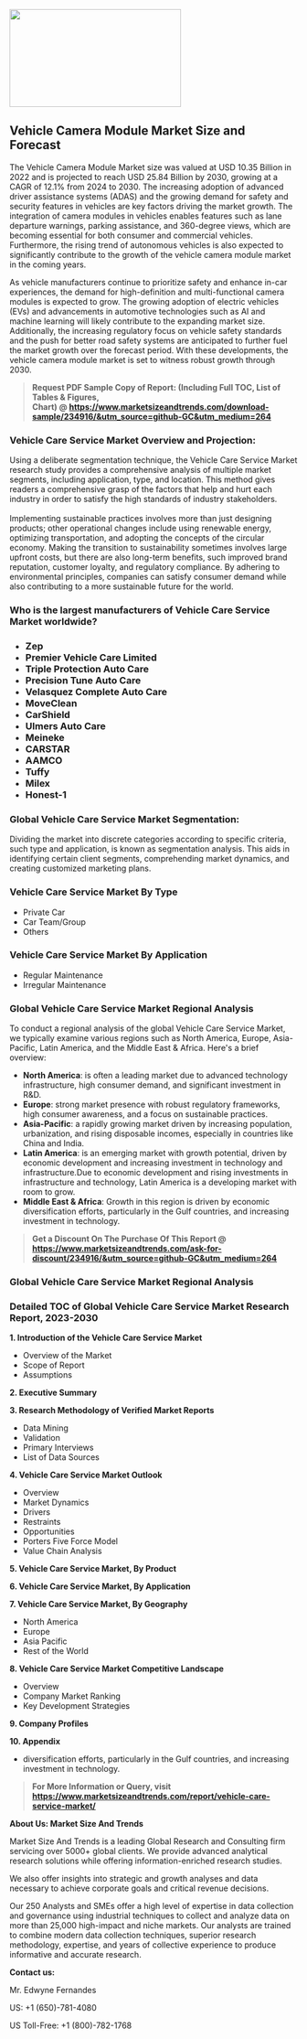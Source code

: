 <p><img class="alignnone size-medium wp-image-20088" src="https://ffe5etoiles.com/wp-content/uploads/2024/12/MST1-300x171.png" alt="" width="300" height="171" /></p><h2>Vehicle Camera Module Market Size and Forecast</h2><p>The Vehicle Camera Module Market size was valued at USD 10.35 Billion in 2022 and is projected to reach USD 25.84 Billion by 2030, growing at a CAGR of 12.1% from 2024 to 2030. The increasing adoption of advanced driver assistance systems (ADAS) and the growing demand for safety and security features in vehicles are key factors driving the market growth. The integration of camera modules in vehicles enables features such as lane departure warnings, parking assistance, and 360-degree views, which are becoming essential for both consumer and commercial vehicles. Furthermore, the rising trend of autonomous vehicles is also expected to significantly contribute to the growth of the vehicle camera module market in the coming years.</p><p>As vehicle manufacturers continue to prioritize safety and enhance in-car experiences, the demand for high-definition and multi-functional camera modules is expected to grow. The growing adoption of electric vehicles (EVs) and advancements in automotive technologies such as AI and machine learning will likely contribute to the expanding market size. Additionally, the increasing regulatory focus on vehicle safety standards and the push for better road safety systems are anticipated to further fuel the market growth over the forecast period. With these developments, the vehicle camera module market is set to witness robust growth through 2030.</p></p><blockquote id="" class=""><strong>Request PDF Sample Copy of Report: (Including Full TOC, List of Tables &amp; Figures, Chart)&nbsp;@&nbsp;<strong><a href="https://www.marketsizeandtrends.com/download-sample/234916/&utm_source=github-GC&utm_medium=264" target="_blank">https://www.marketsizeandtrends.com/download-sample/234916/&utm_source=github-GC&utm_medium=264</a></strong></strong></blockquote><h3 id="" class="">Vehicle Care Service Market&nbsp;Overview and Projection:</h3><p id="" class="">Using a deliberate segmentation technique, the Vehicle Care Service Market research study provides a comprehensive analysis of multiple market segments, including application, type, and location. This method gives readers a comprehensive grasp of the factors that help and hurt each industry in order to satisfy the high standards of industry stakeholders. <br /> <br />Implementing sustainable practices involves more than just designing products; other operational changes include using renewable energy, optimizing transportation, and adopting the concepts of the circular economy. Making the transition to sustainability sometimes involves large upfront costs, but there are also long-term benefits, such improved brand reputation, customer loyalty, and regulatory compliance. By adhering to environmental principles, companies can satisfy consumer demand while also contributing to a more sustainable future for the world.</p><h3 id="" class="">Who is the largest manufacturers of&nbsp;Vehicle Care Service Market worldwide?</h3><h3 class=""><p><ul><li>Zep </li><li> Premier Vehicle Care Limited </li><li> Triple Protection Auto Care </li><li> Precision Tune Auto Care </li><li> Velasquez Complete Auto Care </li><li> MoveClean </li><li> CarShield </li><li> Ulmers Auto Care </li><li> Meineke </li><li> CARSTAR </li><li> AAMCO </li><li> Tuffy </li><li> Milex </li><li> Honest-1</li></ul></p></h3><h3 id="" class="">Global&nbsp;Vehicle Care Service Market Segmentation:</h3><p id="" class="">Dividing the market into discrete categories according to specific criteria, such type and application, is known as segmentation analysis. This aids in identifying certain client segments, comprehending market dynamics, and creating customized marketing plans.</p><h3 id="" class="">Vehicle Care Service Market&nbsp;By Type</h3><p><p><ul><li>Private Car</li><li> Car Team/Group</li><li> Others</p></li></ul></p></p><h3 id="" class="">Vehicle Care Service Market&nbsp;By Application</h3><p class=""><p><ul><li>Regular Maintenance</li><li> Irregular Maintenance</li></ul></p></p><h3 id="" class="">Global Vehicle Care Service Market Regional Analysis</h3><p id="" class="">To conduct a regional analysis of the global Vehicle Care Service Market, we typically examine various regions such as North America, Europe, Asia-Pacific, Latin America, and the Middle East &amp; Africa. Here's a brief overview:</p><ul><li><strong>North America</strong>: is often a leading market due to advanced technology infrastructure, high consumer demand, and significant investment in R&amp;D.</li><li><strong>Europe</strong>: strong market presence with robust regulatory frameworks, high consumer awareness, and a focus on sustainable practices.</li><li><strong>Asia-Pacific</strong>: a rapidly growing market driven by increasing population, urbanization, and rising disposable incomes, especially in countries like China and India.</li><li><strong>Latin America</strong>: is an emerging market with growth potential, driven by economic development and increasing investment in technology and infrastructure.Due to economic development and rising investments in infrastructure and technology, Latin America is a developing market with room to grow.</li><li><strong>Middle East &amp; Africa</strong>: Growth in this region is driven by economic diversification efforts, particularly in the Gulf countries, and increasing investment in technology.</li></ul><blockquote id="" class=""><strong>Get a Discount On The Purchase Of This Report @ <strong><a href="https://www.marketsizeandtrends.com/ask-for-discount/234916/&utm_source=github-GC&utm_medium=264" target="_blank">https://www.marketsizeandtrends.com/ask-for-discount/234916/&utm_source=github-GC&utm_medium=264</a></strong></strong></blockquote><h3 id="" class="">Global Vehicle Care Service Market Regional Analysis</h3><h3 id="" class="">Detailed TOC of Global Vehicle Care Service Market Research Report, 2023-2030</h3><p id="" class=""><strong>1. Introduction of the Vehicle Care Service Market</strong></p><ul><li>Overview of the Market</li><li>Scope of Report</li><li>Assumptions</li></ul><p id="" class=""><strong>2. Executive Summary</strong></p><p id="" class=""><strong>3. Research Methodology of Verified Market Reports</strong></p><ul><li>Data Mining</li><li>Validation</li><li>Primary Interviews</li><li>List of Data Sources</li></ul><p id="" class=""><strong>4. Vehicle Care Service Market Outlook</strong></p><ul><li>Overview</li><li>Market Dynamics</li><li>Drivers</li><li>Restraints</li><li>Opportunities</li><li>Porters Five Force Model</li><li>Value Chain Analysis</li></ul><p id="" class=""><strong>5. Vehicle Care Service Market, By Product</strong></p><p id="" class=""><strong>6. Vehicle Care Service Market, By Application</strong></p><p id="" class=""><strong>7. Vehicle Care Service Market, By Geography</strong></p><ul><li>North America</li><li>Europe</li><li>Asia Pacific</li><li>Rest of the World</li></ul><p id="" class=""><strong>8. Vehicle Care Service Market Competitive Landscape</strong></p><ul><li>Overview</li><li>Company Market Ranking</li><li>Key Development Strategies</li></ul><p id="" class=""><strong>9. Company Profiles</strong></p><p id="" class=""><strong>10. Appendix</strong></p><ul><li>diversification efforts, particularly in the Gulf countries, and increasing investment in technology.</li></ul><blockquote id="" class=""><strong>For More Information or Query, visit <strong><strong><a href="https://www.marketsizeandtrends.com/report/vehicle-care-service-market/" target="_blank">https://www.marketsizeandtrends.com/report/vehicle-care-service-market/</a></strong></strong></strong></blockquote><p id="" class=""><strong>About Us: Market Size And Trends</strong></p><p id="" class="">Market Size And Trends is a leading Global Research and Consulting firm servicing over 5000+ global clients. We provide advanced analytical research solutions while offering information-enriched research studies.</p><p id="" class="">We also offer insights into strategic and growth analyses and data necessary to achieve corporate goals and critical revenue decisions.</p><p id="" class="">Our 250 Analysts and SMEs offer a high level of expertise in data collection and governance using industrial techniques to collect and analyze data on more than 25,000 high-impact and niche markets. Our analysts are trained to combine modern data collection techniques, superior research methodology, expertise, and years of collective experience to produce informative and accurate research.</p><p id="" class=""><strong>Contact us:</strong></p><p id="" class="">Mr. Edwyne Fernandes</p><p id="" class="">US: +1 (650)-781-4080</p><p id="" class="">US Toll-Free: +1 (800)-782-1768</p>
